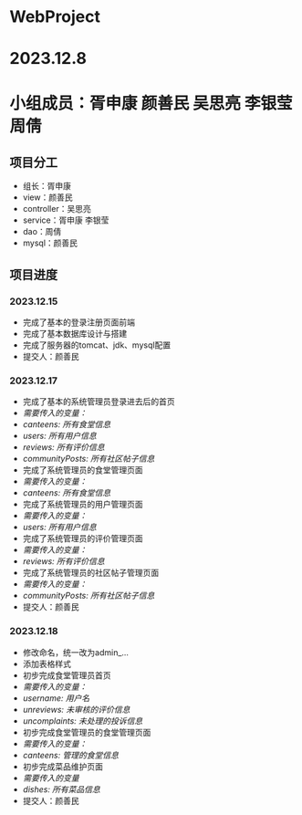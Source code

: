 # WebProject
# 2023.12.8
# 小组成员：胥申康 颜善民 吴思亮 李银莹 周倩

## 项目分工
- 组长：胥申康
- view：颜善民
- controller：吴思亮
- service：胥申康 李银莹
- dao：周倩
- mysql：颜善民



## 项目进度
### 2023.12.15
- 完成了基本的登录注册页面前端
- 完成了基本数据库设计与搭建
- 完成了服务器的tomcat、jdk、mysql配置
- 提交人：颜善民

### 2023.12.17
- 完成了基本的系统管理员登录进去后的首页
- _需要传入的变量：_
- _canteens: 所有食堂信息_
- _users: 所有用户信息_
- _reviews: 所有评价信息_
- _communityPosts: 所有社区帖子信息_
- 完成了系统管理员的食堂管理页面
- _需要传入的变量：_
- _canteens: 所有食堂信息_
- 完成了系统管理员的用户管理页面
- _需要传入的变量：_
- _users: 所有用户信息_
- 完成了系统管理员的评价管理页面
- _需要传入的变量：_
- _reviews: 所有评价信息_
- 完成了系统管理员的社区帖子管理页面
- _需要传入的变量：_
- _communityPosts: 所有社区帖子信息_
- 提交人：颜善民

### 2023.12.18
- 修改命名，统一改为admin_...
- 添加表格样式
- 初步完成食堂管理员首页
- _需要传入的变量：_
- _username: 用户名_
- _unreviews: 未审核的评价信息_
- _uncomplaints: 未处理的投诉信息_
- 初步完成食堂管理员的食堂管理页面
- _需要传入的变量：_
- _canteens: 管理的食堂信息_
- 初步完成菜品维护页面
- _需要传入的变量_
- _dishes: 所有菜品信息_
- 提交人：颜善民